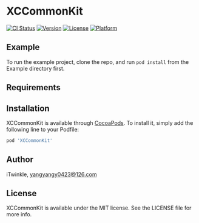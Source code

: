 # XCCommonKit

[![CI Status](https://img.shields.io/travis/iTwinkle/XCCommonKit.svg?style=flat)](https://travis-ci.org/iTwinkle/XCCommonKit)
[![Version](https://img.shields.io/cocoapods/v/XCCommonKit.svg?style=flat)](https://cocoapods.org/pods/XCCommonKit)
[![License](https://img.shields.io/cocoapods/l/XCCommonKit.svg?style=flat)](https://cocoapods.org/pods/XCCommonKit)
[![Platform](https://img.shields.io/cocoapods/p/XCCommonKit.svg?style=flat)](https://cocoapods.org/pods/XCCommonKit)

## Example

To run the example project, clone the repo, and run `pod install` from the Example directory first.

## Requirements

## Installation

XCCommonKit is available through [CocoaPods](https://cocoapods.org). To install
it, simply add the following line to your Podfile:

```ruby
pod 'XCCommonKit'
```

## Author

iTwinkle, yangyangy0423@126.com

## License

XCCommonKit is available under the MIT license. See the LICENSE file for more info.
